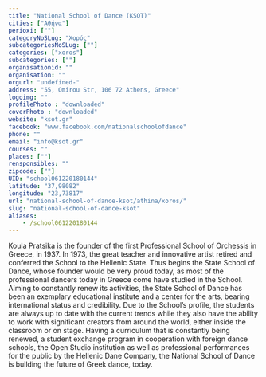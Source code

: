 ```yaml
---
title: "National School of Dance (KSOT)"
cities: ["Αθήνα"]
perioxi: [""]
categoryNoSLug: "Χορός"
subcategoriesNoSLug: [""]
categories: ["xoros"]
subcategories: [""]
organisationid: ""
organisation: ""
orgurl: "undefined-"
address: "55, Omirou Str, 106 72 Athens, Greece"
logoimg: ""
profilePhoto : "downloaded"
coverPhoto : "downloaded"
website: "ksot.gr"
facebook: "www.facebook.com/nationalschoolofdance"
phone: ""
email: "info@ksot.gr"
courses: ""
places: [""]
rensponsibles: ""
zipcode: [""]
UID: "school061220180144"
latitude: "37,98082"
longitude: "23,73817"
url: "national-school-of-dance-ksot/athina/xoros/"
slug: "national-school-of-dance-ksot"
aliases:
    - /school061220180144
---
```





Koula Pratsika is the founder of the first Professional School of Orchessis in Greece, in 1937. In 1973, the great teacher and innovative artist retired and conferred the School to the Hellenic State. Thus begins the State School of Dance, whose founder would be very proud today, as most of the professional dancers today in Greece come have studied in the School. Aiming to constantly renew its activities, the State School of Dance has been an exemplary educational institute and a center for the arts, bearing international status and credibility. Due to the School’s profile, the students are always up to date with the current trends while they also have the ability to work with significant creators from around the world, either inside the classroom or on stage. Having a curriculum that is constantly being renewed, a student exchange program in cooperation with foreign dance schools, the Open Studio institution as well as professional performances for the public by the Hellenic Dane Company, the National School of Dance is building the future of Greek dance, today.